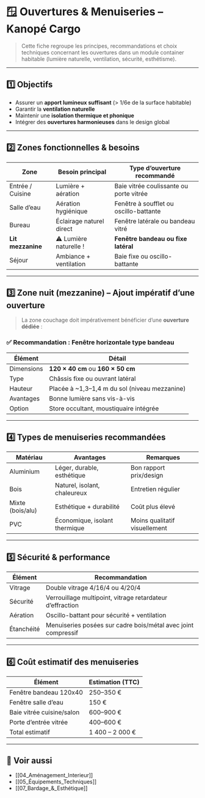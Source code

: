 # 🪟 Ouvertures & Menuiseries – Kanopé Cargo

> Cette fiche regroupe les principes, recommandations et choix techniques concernant les ouvertures dans un module container habitable (lumière naturelle, ventilation, sécurité, esthétisme).

---

## 1️⃣ Objectifs

- Assurer un **apport lumineux suffisant** (> 1/6e de la surface habitable)
- Garantir la **ventilation naturelle**
- Maintenir une **isolation thermique et phonique**
- Intégrer des **ouvertures harmonieuses** dans le design global

---

## 2️⃣ Zones fonctionnelles & besoins

| Zone              | Besoin principal        | Type d’ouverture recommandé            |
|-------------------|--------------------------|-----------------------------------------|
| Entrée / Cuisine  | Lumière + aération       | Baie vitrée coulissante ou porte vitrée |
| Salle d’eau       | Aération hygiénique      | Fenêtre à soufflet ou oscillo-battante |
| Bureau            | Éclairage naturel direct | Fenêtre latérale ou bandeau vitré      |
| **Lit mezzanine** | ⚠️ Lumière naturelle !    | **Fenêtre bandeau ou fixe latéral**     |
| Séjour            | Ambiance + ventilation   | Baie fixe ou oscillo-battante          |

---

## 3️⃣ Zone nuit (mezzanine) – Ajout impératif d’une ouverture

> La zone couchage doit impérativement bénéficier d’une **ouverture dédiée** :

### ✅ Recommandation : **Fenêtre horizontale type bandeau**

| Élément             | Détail                                 |
|----------------------|----------------------------------------|
| Dimensions           | **120 × 40 cm** ou **160 × 50 cm**     |
| Type                 | Châssis fixe ou ouvrant latéral        |
| Hauteur              | Placée à ~1,3–1,4 m du sol (niveau mezzanine) |
| Avantages            | Bonne lumière sans vis-à-vis           |
| Option               | Store occultant, moustiquaire intégrée |

---

## 4️⃣ Types de menuiseries recommandées

| Matériau         | Avantages                          | Remarques                |
|-------------------|-------------------------------------|--------------------------|
| Aluminium         | Léger, durable, esthétique          | Bon rapport prix/design  |
| Bois              | Naturel, isolant, chaleureux        | Entretien régulier       |
| Mixte (bois/alu)  | Esthétique + durabilité             | Coût plus élevé          |
| PVC               | Économique, isolant thermique       | Moins qualitatif visuellement |

---

## 5️⃣ Sécurité & performance

| Élément                | Recommandation                          |
|-------------------------|------------------------------------------|
| Vitrage                | Double vitrage 4/16/4 ou 4/20/4          |
| Sécurité               | Verrouillage multipoint, vitrage retardateur d’effraction |
| Aération               | Oscillo-battant pour sécurité + ventilation |
| Étanchéité              | Menuiseries posées sur cadre bois/métal avec joint compressif |

---

## 6️⃣ Coût estimatif des menuiseries

| Élément                  | Estimation (TTC) |
|---------------------------|------------------|
| Fenêtre bandeau 120x40    | 250–350 €        |
| Fenêtre salle d’eau       | 150 €            |
| Baie vitrée cuisine/salon | 600–900 €        |
| Porte d’entrée vitrée     | 400–600 €        |
| Total estimatif           | 1 400 – 2 000 €  |

---

## 🔗 Voir aussi

- [[04_Aménagement_Interieur]]
- [[05_Équipements_Techniques]]
- [[07_Bardage_&_Esthétique]]
